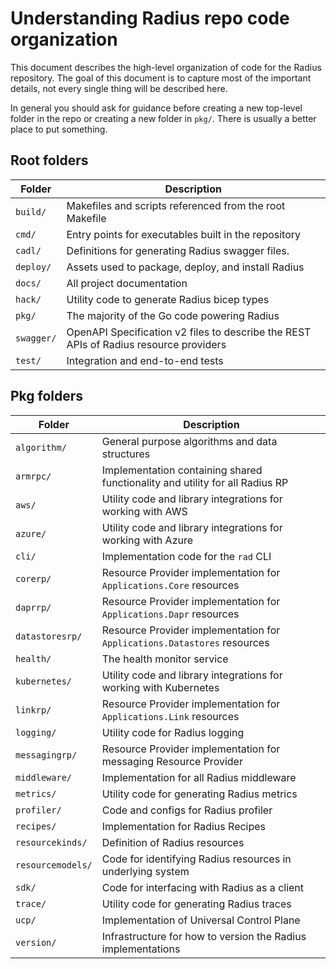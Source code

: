 # Understanding Radius repo code organization

This document describes the high-level organization of code for the Radius repository. The goal of this document is to capture most of the important details, not every single thing will be described here.

In general you should ask for guidance before creating a new top-level folder in the repo or creating a new folder in `pkg/`. There is usually a better place to put something.

## Root folders

| Folder     | Description                                                                           |
| ---------- | --------------------------------------------------------------------------------------|
| `build/`   | Makefiles and scripts referenced from the root Makefile                               |
| `cmd/`     | Entry points for executables built in the repository                                  |
| `cadl/`    | Definitions for generating Radius swagger files.                                      |
| `deploy/`  | Assets used to package, deploy, and install Radius                                    |
| `docs/`    | All project documentation                                                             |
| `hack/`           | Utility code to generate Radius bicep types                                    | 
| `pkg/`     | The majority of the Go code powering Radius                                           |
| `swagger/` | OpenAPI Specification v2 files to describe the REST APIs of Radius resource providers |
| `test/`    | Integration and end-to-end tests                                                      |


## Pkg folders

| Folder            | Description                                                                             |
| ----------------- | --------------------------------------------------------------------------------------- |
| `algorithm/`      | General purpose algorithms and data structures                                          |
| `armrpc/`         | Implementation containing shared functionality and utility for all Radius RP            |
| `aws/`            | Utility code and library integrations for working with AWS                              |
| `azure/`          | Utility code and library integrations for working with Azure                            |
| `cli/`            | Implementation code for the `rad` CLI                                                   |
| `corerp/`         | Resource Provider implementation for `Applications.Core` resources                      |
| `daprrp/`         | Resource Provider implementation for `Applications.Dapr` resources                      |
| `datastoresrp/`   | Resource Provider implementation for `Applications.Datastores` resources                |
| `health/`         | The health monitor service                                                              |
| `kubernetes/`     | Utility code and library integrations for working with Kubernetes                       |
| `linkrp/`         | Resource Provider implementation for `Applications.Link` resources                      |
| `logging/`        | Utility code for Radius logging                                                         |
| `messagingrp/`    | Resource Provider implementation for messaging Resource Provider                        |
| `middleware/`     | Implementation for all Radius middleware                                                |
| `metrics/`        | Utility code for generating Radius metrics                                              |
| `profiler/`       | Code and configs for Radius profiler                                              |
| `recipes/`        | Implementation for Radius Recipes                                                       |
| `resourcekinds/`  | Definition of Radius resources                                                          |
| `resourcemodels/` | Code for identifying Radius resources in underlying system                              |
| `sdk/`            | Code for interfacing with Radius as a client                                            |
| `trace/`          | Utility code for generating Radius traces                                               |
| `ucp/`            | Implementation of Universal Control Plane                                               |
| `version/`        | Infrastructure for how to version the Radius implementations                            |

